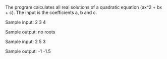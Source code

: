 The program calculates all real solutions of a quadratic equation (ax^2 + bx + c). The input is the coefficients a, b and c.

Sample input: 2 3 4

Sample output: no roots

Sample input: 2 5 3

Sample output: -1 -1.5
